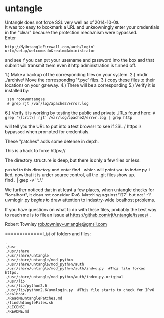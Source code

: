 untangle
========

Untangle does not force SSL very well as of 2014-10-09.  
It was too easy to bookmark 
a URL and unknowningly enter your credentials in the "clear"
because the protection mechanism were bypassed.  
Enter 

```
http://MyUntangleFirewall.com/auth/login?url=/setup/welcome.do&realm=Administrator
```

and see if you can put your username and password into the box
and that submit will transmit them even if http administration
is turned off.

1.) Make a backup of the corresponding files on your system.
2.) mkdir ./archive/ Move the corresponding '*.pyc' files.
3.) copy these files to their locations on your gateway.
4.) There will be a corresponding 
5.) Verify it is installed by:

     ssh root@untangle
     # grep rjt /var/log/apache2/error.log
    
6.) Verify it is working by testing the public and private URLs found here: 
    ```
     # grep '\[crit\] rjt' /var/log/apache2/error.log | grep http 
    ```

will tell you the URL to put into a test browser to
see if SSL / https is bypassed when prompted for
credentials.



These "patches" adds some defense in depth.

This is a hack to force https://

The directory structure is deep, but there is only a few files
or less.  

pushd to this directory and enter find .
which will point you to index.py.
i lied, now that it is under source control,
all the .git files show up.  
find . | grep -v '^\./\.'

We further noticed that in at least a few places,
when untangle checks for "localhost", it does not
consider IPv6.  Matching against '127\.' but
not '\:\:1'.  uvmlogin.py _begins_ to draw attention 
to industry-wide localhost problems. 

If you have questions on what to do with these
files, probably the best way to reach me
is to file an issue at https://github.com/rjt/untangle/issues/ .

Robert Townley
rob.townley+untangle@gmail.com



=============
List of folders and files:
```
.
./usr
./usr/share
./usr/share/untangle
./usr/share/untangle/mod_python
./usr/share/untangle/mod_python/auth
./usr/share/untangle/mod_python/auth/index.py  #This file forces https.
./usr/share/untangle/mod_python/auth/index.py-original
./usr/lib
./usr/lib/python2.6
./usr/lib/python2.6/uvmlogin.py  #This file starts to check for IPv6 localhost.
./ReadMeUntanglePatches.md
./findUntangleFiles.sh
./LICENSE
./README.md
```


